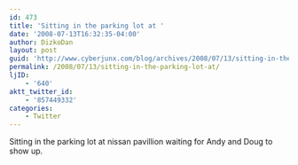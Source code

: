```yaml
---
id: 473
title: 'Sitting in the parking lot at '
date: '2008-07-13T16:32:35-04:00'
author: DizkoDan
layout: post
guid: 'http://www.cyberjunx.com/blog/archives/2008/07/13/sitting-in-the-parking-lot-at/'
permalink: /2008/07/13/sitting-in-the-parking-lot-at/
ljID:
    - '640'
aktt_twitter_id:
    - '857449332'
categories:
    - Twitter
---
```


Sitting in the parking lot at nissan pavillion waiting for Andy and Doug to show up.